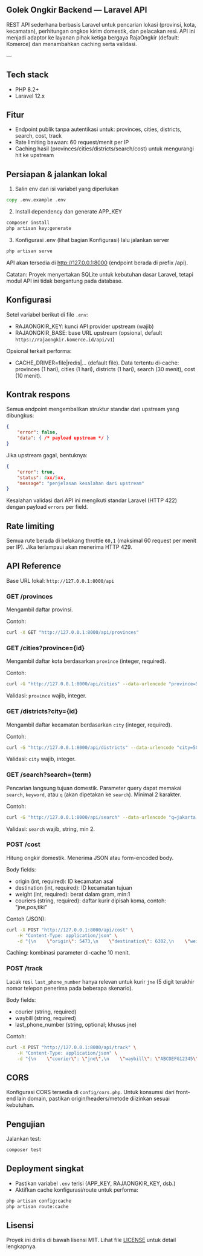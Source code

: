 ## Golek Ongkir Backend — Laravel API

REST API sederhana berbasis Laravel untuk pencarian lokasi (provinsi, kota, kecamatan), perhitungan ongkos kirim domestik, dan pelacakan resi. API ini menjadi adaptor ke layanan pihak ketiga bergaya RajaOngkir (default: Komerce) dan menambahkan caching serta validasi.

—

## Tech stack

- PHP 8.2+
- Laravel 12.x

## Fitur

- Endpoint publik tanpa autentikasi untuk: provinces, cities, districts, search, cost, track
- Rate limiting bawaan: 60 request/menit per IP
- Caching hasil (provinces/cities/districts/search/cost) untuk mengurangi hit ke upstream

## Persiapan & jalankan lokal

1) Salin env dan isi variabel yang diperlukan

```bat
copy .env.example .env
```

2) Install dependency dan generate APP_KEY

```bat
composer install
php artisan key:generate
```

3) Konfigurasi .env (lihat bagian Konfigurasi) lalu jalankan server

```bat
php artisan serve
```

API akan tersedia di http://127.0.0.1:8000 (endpoint berada di prefix /api).

Catatan: Proyek menyertakan SQLite untuk kebutuhan dasar Laravel, tetapi modul API ini tidak bergantung pada database.

## Konfigurasi

Setel variabel berikut di file `.env`:

- RAJAONGKIR_KEY: kunci API provider upstream (wajib)
- RAJAONGKIR_BASE: base URL upstream (opsional, default `https://rajaongkir.komerce.id/api/v1`)

Opsional terkait performa:

- CACHE_DRIVER=file|redis|… (default file). Data tertentu di-cache: provinces (1 hari), cities (1 hari), districts (1 hari), search (30 menit), cost (10 menit).

## Kontrak respons

Semua endpoint mengembalikan struktur standar dari upstream yang dibungkus:

```json
{
	"error": false,
	"data": { /* payload upstream */ }
}
```

Jika upstream gagal, bentuknya:

```json
{
	"error": true,
	"status": 4xx/5xx,
	"message": "penjelasan kesalahan dari upstream"
}
```

Kesalahan validasi dari API ini mengikuti standar Laravel (HTTP 422) dengan payload `errors` per field.

## Rate limiting

Semua rute berada di belakang throttle `60,1` (maksimal 60 request per menit per IP). Jika terlampaui akan menerima HTTP 429.

## API Reference

Base URL lokal: `http://127.0.0.1:8000/api`

### GET /provinces

Mengambil daftar provinsi.

Contoh:

```bash
curl -X GET "http://127.0.0.1:8000/api/provinces"
```

### GET /cities?province={id}

Mengambil daftar kota berdasarkan `province` (integer, required).

Contoh:

```bash
curl -G "http://127.0.0.1:8000/api/cities" --data-urlencode "province=5"
```

Validasi: `province` wajib, integer.

### GET /districts?city={id}

Mengambil daftar kecamatan berdasarkan `city` (integer, required).

Contoh:

```bash
curl -G "http://127.0.0.1:8000/api/districts" --data-urlencode "city=501"
```

Validasi: `city` wajib, integer.

### GET /search?search={term}

Pencarian langsung tujuan domestik. Parameter query dapat memakai `search`, `keyword`, atau `q` (akan dipetakan ke `search`). Minimal 2 karakter.

Contoh:

```bash
curl -G "http://127.0.0.1:8000/api/search" --data-urlencode "q=jakarta selatan"
```

Validasi: `search` wajib, string, min 2.

### POST /cost

Hitung ongkir domestik. Menerima JSON atau form-encoded body.

Body fields:

- origin (int, required): ID kecamatan asal
- destination (int, required): ID kecamatan tujuan
- weight (int, required): berat dalam gram, min:1
- couriers (string, required): daftar kurir dipisah koma, contoh: "jne,pos,tiki"

Contoh (JSON):

```bash
curl -X POST "http://127.0.0.1:8000/api/cost" \
	-H "Content-Type: application/json" \
	-d "{\n    \"origin\": 5473,\n    \"destination\": 6302,\n    \"weight\": 1200,\n    \"couriers\": \"jne,pos,tiki\"\n  }"
```

Caching: kombinasi parameter di-cache 10 menit.

### POST /track

Lacak resi. `last_phone_number` hanya relevan untuk kurir `jne` (5 digit terakhir nomor telepon penerima pada beberapa skenario).

Body fields:

- courier (string, required)
- waybill (string, required)
- last_phone_number (string, optional; khusus jne)

Contoh:

```bash
curl -X POST "http://127.0.0.1:8000/api/track" \
	-H "Content-Type: application/json" \
	-d "{\n    \"courier\": \"jne\",\n    \"waybill\": \"ABCDEFG12345\",\n    \"last_phone_number\": \"12345\"\n  }"
```

## CORS

Konfigurasi CORS tersedia di `config/cors.php`. Untuk konsumsi dari front-end lain domain, pastikan origin/headers/metode diizinkan sesuai kebutuhan.

## Pengujian

Jalankan test:

```bat
composer test
```

## Deployment singkat

- Pastikan variabel `.env` terisi (APP_KEY, RAJAONGKIR_KEY, dsb.)
- Aktifkan cache konfigurasi/route untuk performa:

```bat
php artisan config:cache
php artisan route:cache
```

## Lisensi

Proyek ini dirilis di bawah lisensi MIT. Lihat file [LICENSE](./LICENSE) untuk detail lengkapnya.

